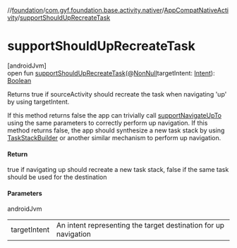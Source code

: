 //[foundation](../../../index.md)/[com.gyf.foundation.base.activity.nativer](../index.md)/[AppCompatNativeActivity](index.md)/[supportShouldUpRecreateTask](support-should-up-recreate-task.md)

# supportShouldUpRecreateTask

[androidJvm]\
open fun [supportShouldUpRecreateTask](support-should-up-recreate-task.md)(@[NonNull](https://developer.android.com/reference/kotlin/androidx/annotation/NonNull.html)targetIntent: [Intent](https://developer.android.com/reference/kotlin/android/content/Intent.html)): [Boolean](https://kotlinlang.org/api/core/kotlin-stdlib/kotlin/-boolean/index.html)

Returns true if sourceActivity should recreate the task when navigating 'up' by using targetIntent. 

If this method returns false the app can trivially call [supportNavigateUpTo](support-navigate-up-to.md) using the same parameters to correctly perform up navigation. If this method returns false, the app should synthesize a new task stack by using [TaskStackBuilder](https://developer.android.com/reference/kotlin/androidx/core/app/TaskStackBuilder.html) or another similar mechanism to perform up navigation.

#### Return

true if navigating up should recreate a new task stack, false if the same task should be used for the destination

#### Parameters

androidJvm

| | |
|---|---|
| targetIntent | An intent representing the target destination for up navigation |